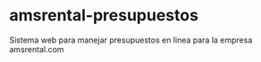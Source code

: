 # amsrental-presupuestos
Sistema web para manejar presupuestos en linea para la empresa amsrental.com
